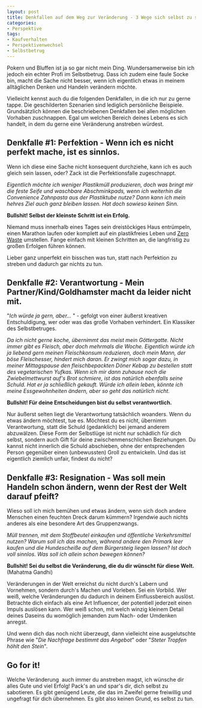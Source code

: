 ```yaml
---
layout: post
title: Denkfallen auf dem Weg zur Veränderung - 3 Wege sich selbst zu sabotieren
categories:
- Perspektive
tags:
- Kaufverhalten
- Perspektivenwechsel
- Selbstbetrug
---
```


Pokern und Bluffen ist ja so gar nicht mein Ding. Wundersamerweise
bin ich jedoch ein echter Profi im Selbstbetrug. Dass ich zudem eine
faule Socke bin, macht die Sache nicht besser, wenn ich eigentlich etwas
in meinem alltäglichen Denken und Handeln verändern möchte.

Vielleicht kennst auch du die folgenden Denkfallen, in die ich nur zu
gerne tappe. Die geschilderten Szenarien sind lediglich persönliche
Beispiele. Grundsätzlich können die beschriebenen Denkfallen bei allen
möglichen Vorhaben zuschnappen. Egal um welchen Bereich deines Lebens es
sich handelt, in dem du gerne eine Veränderung anstreben würdest.

## Denkfalle #1: Perfektion - Wenn ich es nicht perfekt mache, ist es sinnlos.

Wenn ich diese eine Sache nicht konsequent durchziehe, kann ich es auch
gleich sein lassen, oder? Zack ist die Perfektionsfalle zugeschnappt.

*Eigentlich möchte ich weniger Plastikmüll produzieren, doch was bringt
mir die feste Seife und waschbare Abschminkpads, wenn ich weiterhin die
Convenience Zahnpasta aus der Plastiktube nutze? Dann kann ich mein
hehres Ziel auch ganz bleiben lassen. Hat doch sowieso keinen Sinn.*

**Bullshit! Selbst der kleinste Schritt ist ein Erfolg.**

Niemand muss innerhalb eines Tages sein dreistöckiges Haus entrümpeln,
einen Marathon laufen oder komplett auf ein plastikfreies Leben und
[Zero Waste](https://de.wikipedia.org/wiki/Zero_Waste) umstellen. Fange
einfach mit kleinen Schritten an, die langfristig zu großen Erfolgen
führen können.

Lieber ganz unperfekt ein bisschen was tun, statt nach Perfektion zu
streben und dadurch gar nichts zu tun.

## Denkfalle #2: Verantwortung - Mein Partner/Kind/Goldhamster macht da leider nicht mit.

"*Ich würde ja gern, aber...* " - gefolgt von einer äußerst kreativen
Entschuldigung, wer oder was das große Vorhaben verhindert. Ein
Klassiker des Selbstbetruges.

*Da ich nicht gerne koche, übernimmt das meist mein Göttergatte. Nicht
immer gibt es Fleisch, aber doch mehrmals die Woche. Eigentlich würde
ich ja liebend gern meinen Fleischkonsum reduzieren, doch mein Mann,
der böse Fleischesser, hindert mich daran. Er zwingt mich sogar dazu,
in meiner Mittagspause den fleischbepackten Döner Kebap zu bestellen
statt des vegetarischen Yufkas. Wenn ich mir dann zuhause noch die
Zwiebelmettwurst auf's Brot schmiere, ist das natürlich ebenfalls seine
Schuld. Hat er ja schließlich gekauft. Würde ich allein leben, könnte
ich meine Essgewohnheiten ändern, aber so geht das natürlich nicht.*

**Bullshit! Für deine Entscheidungen bist du selbst verantwortlich.**

Nur äußerst selten liegt die Verantwortung tatsächlich woanders. Wenn du
etwas ändern möchtest, tue es. Möchtest du es nicht, übernimm
Verantwortung, statt die Schuld (gedanklich) bei jemand anderem
abzuwälzen. Diese Form der Selbstlüge ist nicht nur schädlich für dich
selbst, sondern auch Gift für deine zwischenmenschlichen Beziehungen. Du
kannst nicht innerlich die Schuld abschieben, ohne der entsprechenden
Person gegenüber einen (unbewussten) Groll zu entwickeln. Und das ist
eigentlich ziemlich unfair, findest du nicht?

## Denkfalle #3: Resignation - Was soll mein Handeln schon ändern, wenn der Rest der Welt darauf pfeift?

Wieso soll ich mich bemühen und etwas ändern, wenn sich doch andere
Menschen einen feuchten Dreck darum kümmern? Irgendwie auch nichts
anderes als eine besondere Art des Gruppenzwangs.

*Müll trennen, mit dem Stoffbeutel einkaufen und öffentliche
Verkehrsmittel nutzen? Warum soll ich das machen, während andere den
Primark leer kaufen und die Hundescheiße auf dem Bürgersteig liegen
lassen? Ist doch voll sinnlos. Was soll ich allein schon bewegen
können?*

**Bullshit! Sei du selbst die Veränderung, die du dir wünscht für diese
Welt.** (Mahatma Gandhi)

Veränderungen in der Welt erreichst du nicht durch's Labern und
Vornehmen, sondern durch's Machen und Vorleben. Sei ein Vorbild. Wer
weiß, welche Veränderungen du dadurch in deinem Einflussbereich auslöst.
Betrachte dich einfach als eine Art Influencer, der potentiell jederzeit
einen Impuls auslösen kann. Wer weiß schon, mit welch winzig kleinem
Detail deines Daseins du womöglich jemanden zum Nach- oder Umdenken
anregst.

Und wenn dich das noch nicht überzeugt, dann vielleicht eine
ausgelutschte Phrase wie "*Die Nachfrage bestimmt das Angebot*" oder
"*Steter Tropfen höhlt den Stein*".

## Go for it!

Welche Veränderung  auch immer du anstreben magst, ich wünsche dir alles
Gute und viel Erfolg! Pack's an und spar's dir, dich selbst zu
sabotieren. Es gibt genügend Leute, die das im Zweifel gerne freiwillig
und ungefragt für dich übernehmen. Es gibt also keinen Grund, es selbst
zu tun.
